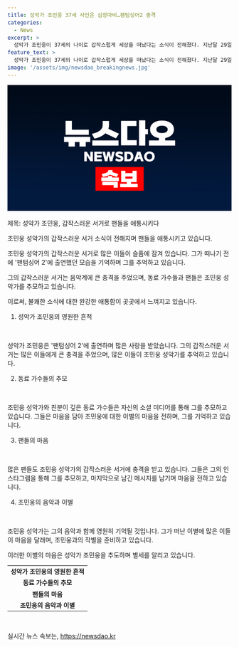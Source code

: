 ```yaml
---
title: 성악가 조민웅 37세 사인은 심장마비…팬텀싱어2 충격
categories:
  - News
excerpt: >
  성악가 조민웅이 37세의 나이로 갑작스럽게 세상을 떠났다는 소식이 전해졌다. 지난달 29일 자택에서 숨진 채 발견된 그는 심장마비로 돌아가셨고, 장례는 절에서 49재로 진행되고 있다. 동료 가수들은 그를 추모하며 고인의 인스타그램에 메시지를 올렸고, 팬들도 고인의 인스타그램 댓글로 그를 추모하고 있다. 요점: 성악가 조민웅의 갑작스러운 사망 소식에 동료 가수들과 팬들이 그를 추모하고 있다.
feature_text: >
  성악가 조민웅이 37세의 나이로 갑작스럽게 세상을 떠났다는 소식이 전해졌다. 지난달 29일 자택에서 숨진 채 발견된 그는 심장마비로 돌아가셨고, 장례는 절에서 49재로 진행되고 있다. 동료 가수들은 그를 추모하며 고인의 인스타그램에 메시지를 올렸고, 팬들도 고인의 인스타그램 댓글로 그를 추모하고 있다. 요점: 성악가 조민웅의 갑작스러운 사망 소식에 동료 가수들과 팬들이 그를 추모하고 있다.
image: '/assets/img/newsdao_breakingnews.jpg'
---
```


<p><img src="/assets/img/newsdao_breakingnews.jpg" alt="ranknews 속보" /></p>

<p>제목: 성악가 조민웅, 갑작스러운 서거로 팬들을 애통시키다</p>

<p>조민웅 성악가의 갑작스러운 서거 소식이 전해지며 팬들을 애통시키고 있습니다. </p>

<p>조민웅 성악가의 갑작스러운 서거로 많은 이들이 슬픔에 잠겨 있습니다. 그가 떠나기 전에 '팬텀싱어 2'에 출연했던 모습을 기억하며 그를 추억하고 있습니다. </p>

<p>그의 갑작스러운 서거는 음악계에 큰 충격을 주었으며, 동료 가수들과 팬들은 조민웅 성악가를 추모하고 있습니다. </p>

<p>이로써, 불쾌한 소식에 대한 완강한 애통함이 곳곳에서 느껴지고 있습니다.</p>

<ol>
<li>성악가 조민웅의 영원한 흔적</li>
</ol>

<p data-ke-size="size16">&nbsp;</p>

<p>성악가 조민웅은 '팬텀싱어 2'에 출연하며 많은 사랑을 받았습니다. 그의 갑작스러운 서거는 많은 이들에게 큰 충격을 주었으며, 많은 이들이 조민웅 성악가를 추억하고 있습니다.</p>

<ol start="2">
<li>동료 가수들의 추모</li>
</ol>

<p data-ke-size="size16">&nbsp;</p>

<p>조민웅 성악가와 친분이 깊은 동료 가수들은 자신의 소셜 미디어를 통해 그를 추모하고 있습니다. 그들은 마음을 담아 조민웅에 대한 이별의 마음을 전하며, 그를 기억하고 있습니다.</p>

<ol start="3">
<li>팬들의 마음</li>
</ol>

<p data-ke-size="size16">&nbsp;</p>

<p>많은 팬들도 조민웅 성악가의 갑작스러운 서거에 충격을 받고 있습니다. 그들은 그의 인스타그램을 통해 그를 추모하고, 마지막으로 남긴 메시지를 남기며 마음을 전하고 있습니다.</p>

<ol start="4">
<li>조민웅의 음악과 이별</li>
</ol>

<p data-ke-size="size16">&nbsp;</p>

<p>조민웅 성악가는 그의 음악과 함께 영원히 기억될 것입니다. 그가 떠난 이별에 많은 이들이 마음을 달래며, 조민웅과의 작별을 준비하고 있습니다. </p>

<p>이러한 이별의 마음은 성악가 조민웅을 추도하며 별세를 알리고 있습니다.</p>

<table>
  <tr>
    <td style="text-align: center; height: 17px;"><b>성악가 조민웅의 영원한 흔적</b></td>
  </tr>
  <tr>
    <td style="text-align: center; height: 17px;"><b>동료 가수들의 추모</b></td>
  </tr>
  <tr>
    <td style="text-align: center; height: 17px;"><b>팬들의 마음</b></td>
  </tr>
  <tr>
    <td style="text-align: center; height: 17px;"><b>조민웅의 음악과 이별</b></td>
  </tr>
</table>

<p data-ke-size="size16">&nbsp;</p>
실시간 뉴스 속보는, <a href="https://newsdao.kr" rel="dofollow">https://newsdao.kr</a>


